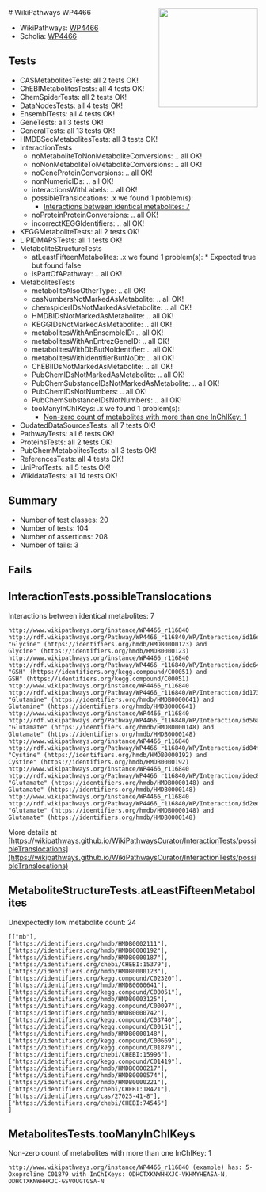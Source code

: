 <img style="float: right; width: 200px" src="https://upload.wikimedia.org/wikipedia/commons/thumb/8/83/Wplogo_with_text_500.png/640px-Wplogo_with_text_500.png" />
# WikiPathways WP4466

* WikiPathways: [WP4466](https://new.wikipathways.org/pathways/WP4466)
* Scholia: [WP4466](https://scholia.toolforge.org/wikipathways/WP4466)
## Tests
* CASMetabolitesTests: all 2 tests OK!
* ChEBIMetabolitesTests: all 4 tests OK!
* ChemSpiderTests: all 2 tests OK!
* DataNodesTests: all 4 tests OK!
* EnsemblTests: all 4 tests OK!
* GeneTests: all 3 tests OK!
* GeneralTests: all 13 tests OK!
* HMDBSecMetabolitesTests: all 3 tests OK!
* InteractionTests
    * noMetaboliteToNonMetaboliteConversions: .. all OK!
    * noNonMetaboliteToMetaboliteConversions: .. all OK!
    * noGeneProteinConversions: .. all OK!
    * nonNumericIDs: .. all OK!
    * interactionsWithLabels: .. all OK!
    * possibleTranslocations: .x we found 1 problem(s):
        * [Interactions between identical metabolites: 7](#d59038ca)
    * noProteinProteinConversions: .. all OK!
    * incorrectKEGGIdentifiers: .. all OK!
* KEGGMetaboliteTests: all 2 tests OK!
* LIPIDMAPSTests: all 1 tests OK!
* MetaboliteStructureTests
    * atLeastFifteenMetabolites: .x we found 1 problem(s):
            * Expected true but found false
    * isPartOfAPathway: .. all OK!
* MetabolitesTests
    * metaboliteAlsoOtherType: .. all OK!
    * casNumbersNotMarkedAsMetabolite: .. all OK!
    * chemspiderIDsNotMarkedAsMetabolite: .. all OK!
    * HMDBIDsNotMarkedAsMetabolite: .. all OK!
    * KEGGIDsNotMarkedAsMetabolite: .. all OK!
    * metabolitesWithAnEnsembleID: .. all OK!
    * metabolitesWithAnEntrezGeneID: .. all OK!
    * metabolitesWithDbButNoIdentifier: .. all OK!
    * metabolitesWithIdentifierButNoDb: .. all OK!
    * ChEBIIDsNotMarkedAsMetabolite: .. all OK!
    * PubChemIDsNotMarkedAsMetabolite: .. all OK!
    * PubChemSubstanceIDsNotMarkedAsMetabolite: .. all OK!
    * PubChemIDsNotNumbers: .. all OK!
    * PubChemSubstanceIDsNotNumbers: .. all OK!
    * tooManyInChIKeys: .x we found 1 problem(s):
        * [Non-zero count of metabolites with more than one InChIKey: 1](#a4e4037e)
* OudatedDataSourcesTests: all 7 tests OK!
* PathwayTests: all 6 tests OK!
* ProteinsTests: all 2 tests OK!
* PubChemMetabolitesTests: all 3 tests OK!
* ReferencesTests: all 4 tests OK!
* UniProtTests: all 5 tests OK!
* WikidataTests: all 14 tests OK!


## Summary

* Number of test classes: 20
* Number of tests: 104
* Number of assertions: 208
* Number of fails: 3

## Fails

<a name="d59038ca" />

## InteractionTests.possibleTranslocations

Interactions between identical metabolites: 7
```
http://www.wikipathways.org/instance/WP4466_r116840 http://rdf.wikipathways.org/Pathway/WP4466_r116840/WP/Interaction/id16e74fcd "Glycine" (https://identifiers.org/hmdb/HMDB0000123) and 
Glycine" (https://identifiers.org/hmdb/HMDB0000123)
http://www.wikipathways.org/instance/WP4466_r116840 http://rdf.wikipathways.org/Pathway/WP4466_r116840/WP/Interaction/idc647ba3a "GSH" (https://identifiers.org/kegg.compound/C00051) and 
GSH" (https://identifiers.org/kegg.compound/C00051)
http://www.wikipathways.org/instance/WP4466_r116840 http://rdf.wikipathways.org/Pathway/WP4466_r116840/WP/Interaction/id1734cd9 "Glutamine" (https://identifiers.org/hmdb/HMDB0000641) and 
Glutamine" (https://identifiers.org/hmdb/HMDB0000641)
http://www.wikipathways.org/instance/WP4466_r116840 http://rdf.wikipathways.org/Pathway/WP4466_r116840/WP/Interaction/id56a256eb "Glutamate" (https://identifiers.org/hmdb/HMDB0000148) and 
Glutamate" (https://identifiers.org/hmdb/HMDB0000148)
http://www.wikipathways.org/instance/WP4466_r116840 http://rdf.wikipathways.org/Pathway/WP4466_r116840/WP/Interaction/id84f40e0 "Cystine" (https://identifiers.org/hmdb/HMDB0000192) and 
Cystine" (https://identifiers.org/hmdb/HMDB0000192)
http://www.wikipathways.org/instance/WP4466_r116840 http://rdf.wikipathways.org/Pathway/WP4466_r116840/WP/Interaction/idec83f534 "Glutamate" (https://identifiers.org/hmdb/HMDB0000148) and 
Glutamate" (https://identifiers.org/hmdb/HMDB0000148)
http://www.wikipathways.org/instance/WP4466_r116840 http://rdf.wikipathways.org/Pathway/WP4466_r116840/WP/Interaction/id2eea309e "Glutamate" (https://identifiers.org/hmdb/HMDB0000148) and 
Glutamate" (https://identifiers.org/hmdb/HMDB0000148)
```

More details at [https://wikipathways.github.io/WikiPathwaysCurator/InteractionTests/possibleTranslocations](https://wikipathways.github.io/WikiPathwaysCurator/InteractionTests/possibleTranslocations)

<a name="3b0f97a3" />

## MetaboliteStructureTests.atLeastFifteenMetabolites

Unexpectedly low metabolite count: 24

```
[["mb"],
["https://identifiers.org/hmdb/HMDB0002111"],
["https://identifiers.org/hmdb/HMDB0000192"],
["https://identifiers.org/hmdb/HMDB0000187"],
["https://identifiers.org/chebi/CHEBI:15379"],
["https://identifiers.org/hmdb/HMDB0000123"],
["https://identifiers.org/kegg.compound/C02320"],
["https://identifiers.org/hmdb/HMDB0000641"],
["https://identifiers.org/kegg.compound/C00051"],
["https://identifiers.org/hmdb/HMDB0003125"],
["https://identifiers.org/kegg.compound/C00097"],
["https://identifiers.org/hmdb/HMDB0000742"],
["https://identifiers.org/kegg.compound/C03740"],
["https://identifiers.org/kegg.compound/C00151"],
["https://identifiers.org/hmdb/HMDB0000148"],
["https://identifiers.org/kegg.compound/C00669"],
["https://identifiers.org/kegg.compound/C01879"],
["https://identifiers.org/chebi/CHEBI:15996"],
["https://identifiers.org/kegg.compound/C01419"],
["https://identifiers.org/hmdb/HMDB0000217"],
["https://identifiers.org/hmdb/HMDB0000574"],
["https://identifiers.org/hmdb/HMDB0000221"],
["https://identifiers.org/chebi/CHEBI:18421"],
["https://identifiers.org/cas/27025-41-8"],
["https://identifiers.org/chebi/CHEBI:74545"]
]
```

<a name="a4e4037e" />

## MetabolitesTests.tooManyInChIKeys

Non-zero count of metabolites with more than one InChIKey: 1
```
http://www.wikipathways.org/instance/WP4466_r116840 (example) has: 5-Oxoproline C01879 with InChIKeys: ODHCTXKNWHHXJC-VKHMYHEASA-N, ODHCTXKNWHHXJC-GSVOUGTGSA-N
```

